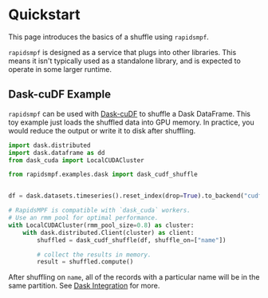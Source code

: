 # Quickstart

This page introduces the basics of a shuffle using `rapidsmpf`.

`rapidsmpf` is designed as a service that plugs into other libraries. This means
it isn't typically used as a standalone library, and is expected to operate in
some larger runtime.

## Dask-cuDF Example

`rapidsmpf` can be used with [Dask-cuDF] to shuffle a Dask DataFrame. This toy
example just loads the shuffled data into GPU memory. In practice, you would
reduce the output or write it to disk after shuffling.

```python
import dask.distributed
import dask.dataframe as dd
from dask_cuda import LocalCUDACluster

from rapidsmpf.examples.dask import dask_cudf_shuffle


df = dask.datasets.timeseries().reset_index(drop=True).to_backend("cudf")

# RapidsMPF is compatible with `dask_cuda` workers.
# Use an rmm pool for optimal performance.
with LocalCUDACluster(rmm_pool_size=0.8) as cluster:
    with dask.distributed.Client(cluster) as client:
        shuffled = dask_cudf_shuffle(df, shuffle_on=["name"])

        # collect the results in memory.
        result = shuffled.compute()
```

After shuffling on `name`, all of the records with a particular name will be in
the same partition. See [Dask Integration](#api-integration-dask) for more.

[Dask-cuDF]: https://docs.rapids.ai/api/dask-cudf/stable/
